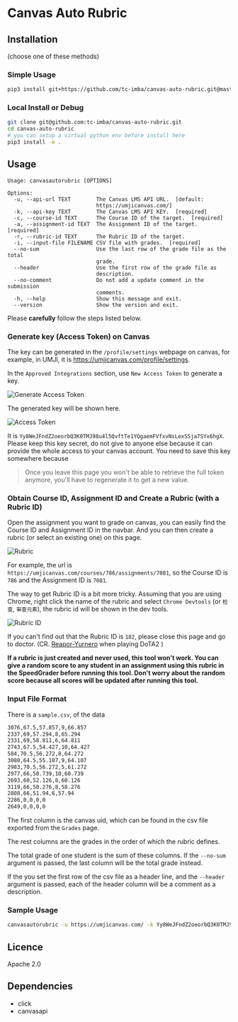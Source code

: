 # Canvas Auto Rubric

## Installation

(choose one of these methods)

### Simple Usage

```bash
pip3 install git+https://github.com/tc-imba/canvas-auto-rubric.git@master
```

### Local Install or Debug

```bash
git clone git@github.com:tc-imba/canvas-auto-rubric.git
cd canvas-auto-rubric
# you can setup a virtual python env before install here
pip3 install -e .
```


## Usage

```
Usage: canvasautorubric [OPTIONS]

Options:
  -u, --api-url TEXT        The Canvas LMS API URL.  [default:
                            https://umjicanvas.com/]
  -k, --api-key TEXT        The Canvas LMS API KEY.  [required]
  -c, --course-id TEXT      The Course ID of the target.  [required]
  -a, --assignment-id TEXT  The Assignment ID of the target.  [required]
  -r, --rubric-id TEXT      The Rubric ID of the target.
  -i, --input-file FILENAME CSV file with grades.  [required]
  --no-sum                  Use the last row of the grade file as the total
                            grade.
  --header                  Use the first row of the grade file as
                            description.
  --no-comment              Do not add a update comment in the submission
                            comments.
  -h, --help                Show this message and exit.
  --version                 Show the version and exit.
```

Please **carefully** follow the steps listed below.

### Generate key (Access Token) on Canvas

The key can be generated in the `/profile/settings` webpage on canvas, for example, in UMJI, it is <a href="https://umjicanvas.com/profile/settings" target="_blank">https://umjicanvas.com/profile/settings</a>.

In the `Approved Integrations` section, use `New Access Token` to generate a key.

![Generate Access Token](docs/generate_access_token.png)

The generated key will be shown here.

![Access Token](docs/access_token.png)

It is `Yy8WeJFndZ2oeorbQ3K0TMJ98u4l5QvftTe1YQgaemFVfxvNsLexSSja7SYx6hgX`. Please keep this key secret, do not give to anyone else because it can provide the whole access to your canvas account. You need to save this key somewhere because

> Once you leave this page you won't be able to retrieve the full token anymore, you'll have to regenerate it to get a new value.

### Obtain Course ID, Assignment ID and Create a Rubric (with a Rubric ID)

Open the assignment you want to grade on canvas, you can easily find the Course ID and Assignment ID in the navbar. And you can then create a rubric (or select an existing one) on this page.

![Rubric](docs/rubric.png)

For example, the url is `https://umjicanvas.com/courses/786/assignments/7081`, so the Course ID is `786` and the Assignment ID is `7081`.

The way to get Rubric ID is a bit more tricky. Assuming that you are using Chrome, right click the name of the rubric and select `Chrome Devtools` (or `检查`, `审查元素`), the rubric id will be shown in the dev tools.

![Rubric ID](docs/rubric_id.png)

If you can't find out that the Rubric ID is `182`, please close this page and go to doctor. (CR. [Reapor-Yurnero](https://github.com/Reapor-Yurnero) when playing DoTA2
)

**If a rubric is just created and never used, this tool won't work. You can give a random score to any student in an assignment using this rubric in the SpeedGrader before running this tool. Don't worry about the random score because all scores will be updated after running this tool.**

### Input File Format

There is a `sample.csv`, of the data
```bash
3076,67.5,57.857,9,66.857
2337,69,57.294,8,65.294
2331,69,58.811,6,64.811
2743,67.5,54.427,10,64.427
584,70.5,56.272,8,64.272
3080,64.5,55.107,9,64.107
2983,70.5,56.272,5,61.272
2977,66,50.739,10,60.739
2693,60,52.126,8,60.126
3119,66,50.276,8,58.276
2808,66,51.94,6,57.94
2286,0,0,0,0
2649,0,0,0,0
```

The first column is the canvas uid, which can be found in the csv file exported from the `Grades` page.

The rest columns are the grades in the order of which the rubric defines.

The total grade of one student is the sum of these columns. If the `--no-sum` argument is passed, the last column will be the total grade instead.

If the you set the first row of the csv file as a header line, and the `--header` argument is passed, each of the header column will be a comment as a description.

### Sample Usage

```bash
canvasautorubric -u https://umjicanvas.com/ -k Yy8WeJFndZ2oeorbQ3K0TMJ98u4l5QvftTe1YQgaemFVfxvNsLexSSja7SYx6hgX -c 786 -a 7081 -r 182 -i sample.csv
```

## Licence

Apache 2.0

## Dependencies

+ click
+ canvasapi
